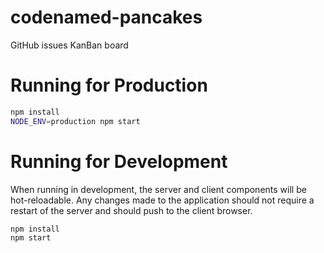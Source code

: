 # codenamed-pancakes

GitHub issues KanBan board

# Running for Production

```bash
npm install
NODE_ENV=production npm start
```

# Running for Development

When running in development, the server and client components will be hot-reloadable. Any changes made to the 
application should not require a restart of the server and should push to the client browser.

```bash
npm install
npm start
```